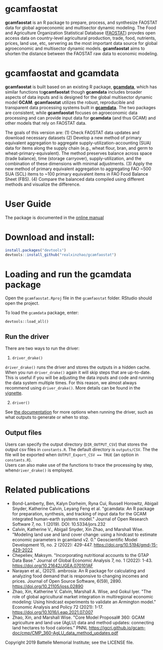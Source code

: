 

# gcamfaostat
**gcamfaostat** is an R package to prepare, process, and synthesize FAOSTAT data for global agroeconomic and multisector dynamic modeling. The Food and Agriculture Organization Statistical Database ([FAOSTAT](https://www.fao.org/faostat/en/#data)) provdes open access data on country-level agricultural production, trade, food, nutrients, prices, land use, etc, servering as the most important data source for global agroeconomic and multisector dynamic models. **gcamfaostat** aims to shorten the distance between the FAOSTAT raw data to economic modeling.

# gcamfaostat and gcamdata
**gcamfaostat** is built based on an existing R package, **[gcamdata](https://jgcri.github.io/gcamdata/index.html)**, which has similar functions to**gcamfaostat** though **gcamdata** includes broader aspects of data inputs and is designed for the global multisector dynamic model **GCAM**. **gcamfaostat** utilizes the robust, reproducible and transparent data processing systems built in **[gcamdata](https://github.com/JGCRI/gcam-core)**. The two packages are consistent, while **gcamfaostat** focuses on agroeconomic data processing and can provide input data for **gcamdata** (and thus GCAM) and other models that rely on FAOSTAT data.



The goals of this version are:
(1) Check FAOSTAT data updates and download necessary datasets
(2) Develop a new method of primary equivalent aggregation to aggregate supply-utilization-accounting (SUA) data for items along the supply chain (e.g., wheat flour, bran, and germ to wheat-primary-equivalent). The method preserves balance across space (trade balance), time (storage carryover), supply-utilization, and the combination of these dimensions with minimal adjustments. 
(3) Apply the new method of primary equivalent aggregation to aggregating FAO ~500 SUA (SCL) items to ~100 primary equivalent items in FAO Food Balance Sheet (FBS).
(4) Compare the balanced data compiled using different methods and visualize the difference.      
    
# User Guide
The package is documented in the [online manual](https://realxinzhao.github.io/gcamfaostat/index.html)


# Download and install:

```r
install.packages("devtools")
devtools::install_github("realxinzhao/gcamfaostat")
```
# Loading and run the gcamdata package

Open the `gcamfaostat.Rproj` file in the `gcamfaostat` folder. RStudio should open the project.

To load the `gcamdata` package, enter:

`devtools::load_all()`

## Run the driver
There are two ways to run the driver:
1. `driver_drake()`  

`driver_drake()` runs the driver and stores the outputs in a hidden cache. When you run `driver_drake()` again it will skip steps that are up-to-date. This is useful if you will be adjusting the data inputs and code and running the data system multiple times. For this reason, we almost always recommend using `driver_drake()`. More details can be found in the [vignette](https://jgcri.github.io/gcamdata/articles/driverdrake_vignette.html).

2. `driver()`  

See [the documentation](https://jgcri.github.io/gcamdata/reference/driver.html) for more options when running the driver, such as what outputs to generate or when to stop.

## Output files  
Users can specify the output directory (`DIR_OUTPUT_CSV`) that stores the output csv files in `constants.R`. The default directory is `outputs/CSV`. The the file will be exported when `OUTPUT_Export_CSV == TRUE` (an option in `constants.R`).  
Users can also make use of the functions to trace the processing by step, when`driver_drake()` is employed.  


# Related publications  
- Bond-Lamberty, Ben, Kalyn Dorheim, Ryna Cui, Russell Horowitz, Abigail Snyder, Katherine Calvin, Leyang Feng et al. "gcamdata: An R package for preparation, synthesis, and tracking of input data for the GCAM integrated human-earth systems model." Journal of Open Research Software 7, no. 1 (2019). DOI: 10.5334/jors.232
- Calvin, Katherine V., Abigail Snyder, Xin Zhao, and Marshall Wise. "Modeling land use and land cover change: using a hindcast to estimate economic parameters in gcamland v2. 0." Geoscientific Model Development 15, no. 2 (2022): 429-447. https://doi.org/10.5194/gmd-15-429-2022
- Chepeliev, Maksym. "Incorporating nutritional accounts to the GTAP Data Base." Journal of Global Economic Analysis 7, no. 1 (2022): 1-43. https://doi.org/10.21642/JGEA.070101AF 
- Narayan et al., (2021). ambrosia: An R package for calculating and analyzing food demand that is responsive to changing incomes and prices. Journal of Open Source Software, 6(59), 2890. https://doi.org/10.21105/joss.02890
- Zhao, Xin, Katherine V. Calvin, Marshall A. Wise, and Gokul Iyer. "The role of global agricultural market integration in multiregional economic modeling: Using hindcast experiments to validate an Armington model." Economic Analysis and Policy 72 (2021): 1-17. https://doi.org/10.1016/j.eap.2021.07.007
- Zhao, Xin, and Marshall Wise. "Core Model Proposal# 360: GCAM agriculture and land use (AgLU) data and method updates: connecting land hectares to food calories." PNNL https://jgcri.github.io/gcam-doc/cmp/CMP_360-AgLU_data_method_updates.pdf 




Copyright 2019 Battelle Memorial Institute; see the LICENSE file.
